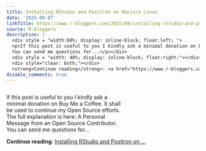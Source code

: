```yaml
---
title: Installing RStudio and Positron on Manjaro Linux
date: '2025-09-07'
linkTitle: https://www.r-bloggers.com/2025/09/installing-rstudio-and-positron-on-manjaro-linux/
source: R-bloggers
description: |-
  <div style = "width:60%; display: inline-block; float:left; ">
  <p>If this post is useful to you I kindly ask a minimal donation on Buy Me a Coffee. It shall be used to continue my Open Source efforts. The full explanation is here: A Personal Message from an Open Source Contributor.<br />
  You can send me questions for...</p></div>
  <div style = "width: 40%; display: inline-block; float:right;"></div>
  <div style="clear: both;"></div>
  <strong>Continue reading</strong>: <a href="https://www.r-bloggers.com/2025/09/installing-rstudio-and-positron-on-manjaro-linux/">Installing RStudio and Positron on ...
disable_comments: true
---
```

<div style = "width:60%; display: inline-block; float:left; ">
<p>If this post is useful to you I kindly ask a minimal donation on Buy Me a Coffee. It shall be used to continue my Open Source efforts. The full explanation is here: A Personal Message from an Open Source Contributor.<br />
You can send me questions for...</p></div>
<div style = "width: 40%; display: inline-block; float:right;"></div>
<div style="clear: both;"></div>
<strong>Continue reading</strong>: <a href="https://www.r-bloggers.com/2025/09/installing-rstudio-and-positron-on-manjaro-linux/">Installing RStudio and Positron on ...
